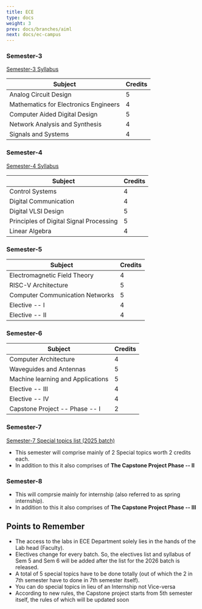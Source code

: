 ```yaml
---
title: ECE
type: docs
weight: 3
prev: docs/branches/aiml
next: docs/ec-campus
---
```


### Semester-3

[Semester-3 Syllabus](https://drive.google.com/file/d/1fQS7vhJr9RaHcqrPkepDvNOmF5JJNj16/view?usp=sharing)

| Subject | Credits |
|---|---|
| Analog Circuit Design | 5 |
| Mathematics for Electronics Engineers | 4 |
| Computer Aided Digital Design | 5 |
| Network Analysis and Synthesis | 4 |
| Signals and Systems | 4 |

### Semester-4

[Semester-4 Syllabus](https://drive.google.com/file/d/19iQuvDln2sGFjWIaNbD10ZF4qvpqzijS/view?usp=sharing)

| Subject | Credits |
|---|------|
| Control Systems | 4  |
| Digital Communication | 4  |
| Digital VLSI Design | 5   |
| Principles of Digital Signal Processing | 5  |
| Linear Algebra | 4  |

### Semester-5

| Subject | Credits |
|---|------|
| Electromagnetic Field Theory | 4  |
| RISC-V Architecture | 5  |
| Computer Communication Networks | 5  |
| Elective -- I | 4  |
| Elective -- II| 4  |

### Semester-6

| Subject | Credits |
|---|------|
| Computer Architecture | 4  |
| Waveguides and Antennas | 5  |
| Machine learning and Applications | 5  |
| Elective -- III | 4  |
| Elective -- IV | 4  |
| Capstone Project -- Phase -- I | 2 |

### Semester-7

[Semester-7 Special topics list (2025 batch)](https://drive.google.com/drive/folders/1fhoCjtfPq6OPj3YzczmaElfI_szuWVQs)

* This semester will comprise mainly of 2 Special topics worth 2 credits each.
* In addition to this it also comprises of **The Capstone Project Phase -- II**


### Semester-8

* This will comprsie mainly for internship (also referred to as spring internship).
* In addition to this it also comprises of **The Capstone Project Phase -- III**


## Points to Remember

* The access to the labs in ECE Department solely lies in the hands of the Lab head (Faculty).
* Electives change for every batch. So, the electives list and syllabus of Sem 5 and Sem 6 will be added after the list for the 2026 batch is released.
* A total of 5 special topics have to be done totally (out of which the 2 in 7th semester have to done in 7th semester itself).
* You can do special topics in lieu of an Internship not Vice-versa
* According to new rules, the Capstone project starts from 5th semester itself, the rules of which will be updated soon 
